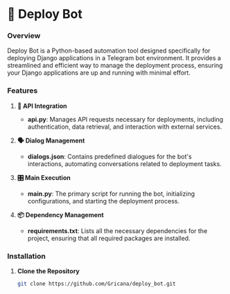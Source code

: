 # 🚀 Deploy Bot

### Overview
Deploy Bot is a Python-based automation tool designed specifically for deploying Django applications in a Telegram bot environment. It provides a streamlined and efficient way to manage the deployment process, ensuring your Django applications are up and running with minimal effort.

### Features

1. **🔗 API Integration**
   - **api.py**: Manages API requests necessary for deployments, including authentication, data retrieval, and interaction with external services.

2. **🗣️ Dialog Management**
   - **dialogs.json**: Contains predefined dialogues for the bot's interactions, automating conversations related to deployment tasks.

3. **🎛️ Main Execution**
   - **main.py**: The primary script for running the bot, initializing configurations, and starting the deployment process.

4. **📦 Dependency Management**
   - **requirements.txt**: Lists all the necessary dependencies for the project, ensuring that all required packages are installed.

### Installation

1. **Clone the Repository**
   ```sh
   git clone https://github.com/Gricana/deploy_bot.git
   ```
   
